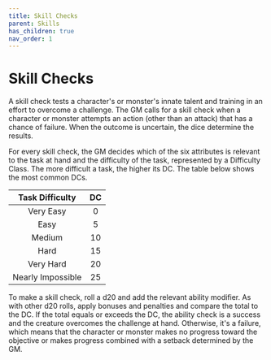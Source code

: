 ```yaml
---
title: Skill Checks
parent: Skills
has_children: true
nav_order: 1
---
```


# Skill Checks
A skill check tests a character's or monster's innate talent and training in an effort to overcome a challenge. The GM calls for a skill check when a character or monster attempts an action (other than an attack) that has a chance of failure. When the outcome is uncertain, the dice determine the results.

For every skill check, the GM decides which of the six attributes is relevant to the task at hand and the difficulty of the task, represented by a Difficulty Class. The more difficult a task, the higher its DC. The table below shows the most common DCs.

| Task Difficulty | DC |
|:---------------:|:--:|
| Very Easy |0 |
| Easy | 5 |
| Medium | 10 |
| Hard | 15 |
| Very Hard | 20 |
| Nearly Impossible | 25 |

To make a skill check, roll a d20 and add the relevant ability modifier. As with other d20 rolls, apply bonuses and penalties and compare the total to the DC. If the total equals or exceeds the DC, the ability check is a success and the creature overcomes the challenge at hand. Otherwise, it's a failure, which means that the character or monster makes no progress toward the objective or makes progress combined with a setback determined by the GM.
